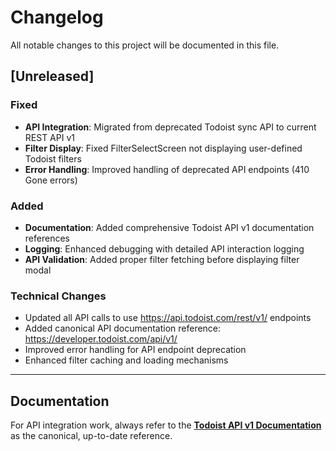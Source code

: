 # Changelog

All notable changes to this project will be documented in this file.

## [Unreleased]

### Fixed
- **API Integration**: Migrated from deprecated Todoist sync API to current REST API v1
- **Filter Display**: Fixed FilterSelectScreen not displaying user-defined Todoist filters
- **Error Handling**: Improved handling of deprecated API endpoints (410 Gone errors)

### Added  
- **Documentation**: Added comprehensive Todoist API v1 documentation references
- **Logging**: Enhanced debugging with detailed API interaction logging
- **API Validation**: Added proper filter fetching before displaying filter modal

### Technical Changes
- Updated all API calls to use https://api.todoist.com/rest/v1/ endpoints
- Added canonical API documentation reference: https://developer.todoist.com/api/v1/
- Improved error handling for API endpoint deprecation
- Enhanced filter caching and loading mechanisms

---

## Documentation

For API integration work, always refer to the **[Todoist API v1 Documentation](https://developer.todoist.com/api/v1/)** as the canonical, up-to-date reference.
